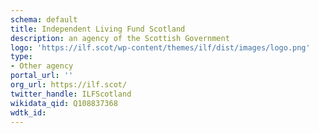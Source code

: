 ```yaml
---
schema: default
title: Independent Living Fund Scotland
description: an agency of the Scottish Government
logo: 'https://ilf.scot/wp-content/themes/ilf/dist/images/logo.png'
type:
- Other agency
portal_url: ''
org_url: https://ilf.scot/
twitter_handle: ILFScotland
wikidata_qid: Q108837368
wdtk_id: 
---
```

